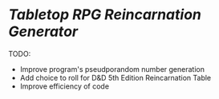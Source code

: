 # _Tabletop RPG Reincarnation Generator_
TODO:
  * Improve program's pseudporandom number generation
  * Add choice to roll for D&D 5th Edition Reincarnation Table
  * Improve efficiency of code 